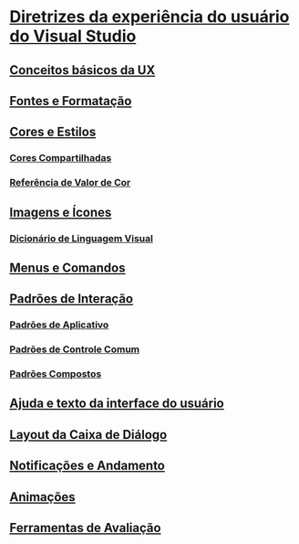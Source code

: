 # [Diretrizes da experiência do usuário do Visual Studio](visual-studio-user-experience-guidelines.md)
## [Conceitos básicos da UX](ux-essentials-for-visual-studio.md)
## [Fontes e Formatação](fonts-and-formatting-for-visual-studio.md)
## [Cores e Estilos](colors-and-styling-for-visual-studio.md)
### [Cores Compartilhadas](shared-colors-for-visual-studio.md)
### [Referência de Valor de Cor](color-value-reference-for-visual-studio.md)
## [Imagens e Ícones](images-and-icons-for-visual-studio.md)
### [Dicionário de Linguagem Visual](visual-language-dictionary-for-visual-studio.md)
## [Menus e Comandos](menus-and-commands-for-visual-studio.md)
## [Padrões de Interação](interaction-patterns-for-visual-studio.md)
### [Padrões de Aplicativo](application-patterns-for-visual-studio.md)
### [Padrões de Controle Comum](common-control-patterns-for-visual-studio.md)
### [Padrões Compostos](composite-patterns-for-visual-studio.md)
## [Ajuda e texto da interface do usuário](ui-text-and-help-for-visual-studio.md)
## [Layout da Caixa de Diálogo](layout-for-visual-studio.md)
## [Notificações e Andamento](notifications-and-progress-for-visual-studio.md)
## [Animações](animations-for-visual-studio.md)
## [Ferramentas de Avaliação](evaluation-tools-for-visual-studio.md)

